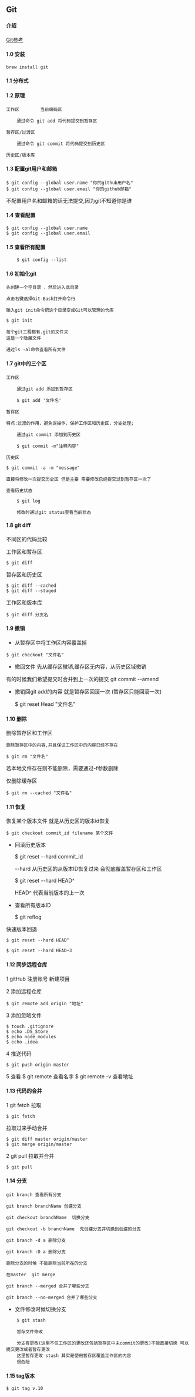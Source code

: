 ## Git

#### 介绍

[Git参考](http://www.zhufengpeixun.cn/docs/html/Git/git%E5%85%A5%E9%97%A8.html)


#### 1.0 安装

    brew install git

#### 1.1 分布式

#### 1.2 原理

    工作区        当前编码区

        通过命令 git add 将代码提交到暂存区

    暂存区/过渡区

        通过命令 git commit 将代码提交到历史区

    历史区/版本库

#### 1.3 配置git用户和邮箱

    $ git config --global user.name "你的github用户名"    
    $ git config --global user.email "你的github邮箱"

不配置用户名和邮箱的话无法提交,因为git不知道你是谁

#### 1.4 查看配置

    $ git config --global user.name 
    $ git config --global user.email

#### 1.5 查看所有配置

        $ git config --list

#### 1.6 初始化git
    
    先创建一个空目录 ，然后进入此目录

    点击右键选择Git-Bash打开命令行

    输入git init命令把这个目录变成Git可以管理的仓库

    $ git init

    每个git工程都有.git的文件夹
    这是一个隐藏文件

    通过ls -al命令查看所有文件

#### 1.7 git中的三个区

    工作区

        通过git add 添加到暂存区

        $ git add '文件名'

    暂存区

    特点:过渡的作用，避免误操作，保护工作区和历史区，分支处理;

        通过git commit 添加到历史区

        $ git commit -m"注释内容"

    历史区
    
    $ git commit -a -m "message"

    直接将修改一次提交历史区 但是主要 需要修改已经提交过到暂存区一次了

    查看历史状态

        $ git log
        
        修改时通过git status查看当前状态


#### 1.8 git diff

不同区的代码比较

工作区和暂存区 

    $ git diff 

暂存区和历史区

    $ git diff --cached
    $ git diff --staged

工作区和版本库

    $ git diff 分支名

#### 1.9 撤销

- 从暂存区中将工作区内容覆盖掉 

```
$ git checkout "文件名"
```
- 撤回文件 
先从缓存区撤销,缓存区无内容，从历史区域撤销 

有的时候我们希望提交时合并到上一次的提交 git commit --amend

- 撤销回git add的内容
就是暂存区回滚一次 (暂存区只能回滚一次)

    $ git reset Head "文件名"


#### 1.10 删除 

删除暂存区和工作区 

    删除暂存区中的内容,并且保证工作区中的内容已经不存在

    $ git rm "文件名"

若本地文件存在则不能删除，需要通过-f参数删除

仅删除缓存区 
    
    $ git rm --cached "文件名"

#### 1.11 恢复 

恢复某个版本文件 
就是从历史区的版本id恢复 

    $ git checkout commit_id filename 某个文件

- 回滚历史版本

    $ git reset --hard commit_id

    --hard 从历史区的从版本ID恢复过来 会彻底覆盖暂存区和工作区

    $ git reset --hard HEAD^

    HEAD^ 代表当前版本的上一次

- 查看所有版本ID 

    $ git reflog

快速版本回退 

    $ git reset --hard HEAD^

    $ git reset --hard HEAD~3

#### 1.12 同步远程仓库 

1 gitHub 
 注册账号 
 新建项目

2 添加远程仓库 

    $ git remote add origin "地址"

3 添加忽略文件 

    $ touch .gitignore
    $ echo .DS_Store
    $ echo node_modules
    $ echo .idea

4 推送代码 
    
    $ git push origin master

5 查看 
    $ git remote 查看名字
    $ git remote -v 查看地址

#### 1.13 代码的合并 

1 git fetch 
拉取
    
    $ git fetch

拉取过来手动合并

    $ git diff master origin/master
    $ git merge origin/master

2 git pull
拉取并合并

    $ git pull

#### 1.14 分支
    git branch 查看所有分支  

    git branch branchName 创建分支 

    git checkout branchName  切换分支 

    git checkout -b branchName  先创建分支并切换到创建的分支 

    git branch -d a 删除分支
    
    git branch -D a 删除分支

    删除分支的时候 不能删除当前所在的分支
    
    在master  git merge
    
    git branch --merged 合并了哪些分支
    
    git branch --no-merged 合并了哪些分支

- 文件修改时候切换分支 
```
    $ git stash

    暂存文件修改

    分支有更改(这里不仅工作区的更改还包括暂存区中未commit的更改)不能直接切换 可以提交更改或者暂存更改
    这里暂存更改 stash 其实是使用暂存区覆盖工作区的内容
    很危险
```

#### 1.15 tag版本

    $ git tag v.10
